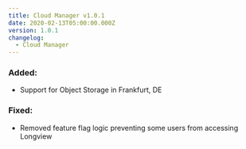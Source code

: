 ```yaml
---
title: Cloud Manager v1.0.1
date: 2020-02-13T05:00:00.000Z
version: 1.0.1
changelog:
  - Cloud Manager
---
```

### Added:
- Support for Object Storage in Frankfurt, DE

### Fixed:
- Removed feature flag logic preventing some users from accessing Longview
